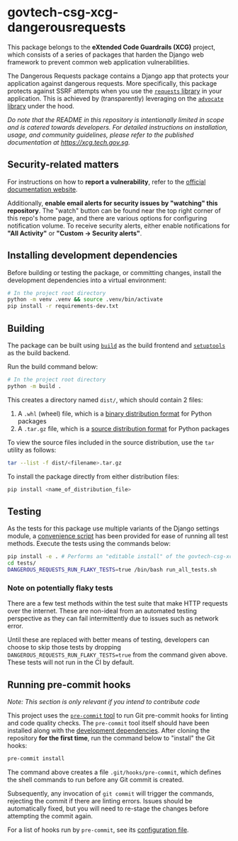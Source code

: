 # govtech-csg-xcg-dangerousrequests

This package belongs to the **eXtended Code Guardrails (XCG)** project, which consists of a series of packages that harden the Django web framework to prevent common web application vulnerabilities.

The Dangerous Requests package contains a Django app that protects your application against dangerous requests. More specifically, this package protects against SSRF attempts when you use the [`requests` library](https://requests.readthedocs.io/en/latest/) in your application. This is achieved by (transparently) leveraging on the [`advocate` library](https://github.com/JordanMilne/Advocate) under the hood.

*Do note that the README in this repository is intentionally limited in scope and is catered towards developers. For detailed instructions on installation, usage, and community guidelines, please refer to the published documentation at https://xcg.tech.gov.sg.*

## Security-related matters

For instructions on how to **report a vulnerability**, refer to the [official documentation website](https://xcg.tech.gov.sg/community/vulnerabilities).

Additionally, **enable email alerts for security issues by "watching" this repository**. The "watch" button can be found near the top right corner of this repo's home page, and there are various options for configuring notification volume. To receive security alerts, either enable notifications for **"All Activity"** or **"Custom -> Security alerts"**.

## Installing development dependencies

Before building or testing the package, or committing changes, install the development dependencies into a virtual environment:

```sh
# In the project root directory
python -m venv .venv && source .venv/bin/activate
pip install -r requirements-dev.txt
```

## Building

The package can be built using [`build`](https://pypa-build.readthedocs.io/en/latest/) as the build frontend and [`setuptools`](https://setuptools.pypa.io/en/latest/) as the build backend.

Run the build command below:

```sh
# In the project root directory
python -m build .
```

This creates a directory named `dist/`, which should contain 2 files:

1. A `.whl` (wheel) file, which is a [binary distribution format](https://packaging.python.org/en/latest/specifications/binary-distribution-format/) for Python packages
2. A `.tar.gz` file, which is a [source distribution format](https://packaging.python.org/en/latest/specifications/source-distribution-format/) for Python packages

To view the source files included in the source distribution, use the `tar` utility as follows:

```sh
tar --list -f dist/<filename>.tar.gz
```

To install the package directly from either distribution files:

```sh
pip install <name_of_distribution_file>
```

## Testing

As the tests for this package use multiple variants of the Django settings module, a [convenience script](./tests/run_all_tests.sh) has been provided for ease of running all test methods. Execute the tests using the commands below:

```bash
pip install -e . # Performs an "editable install" of the govtech-csg-xcg-dangerousrequests package
cd tests/
DANGEROUS_REQUESTS_RUN_FLAKY_TESTS=true /bin/bash run_all_tests.sh
```

### Note on potentially flaky tests

There are a few test methods within the test suite that make HTTP requests over the internet. These are non-ideal from an automated testing perspective as they can fail intermittently due to issues such as network error.

Until these are replaced with better means of testing, developers can choose to skip those tests by dropping `DANGEROUS_REQUESTS_RUN_FLAKY_TESTS=true` from the command given above. These tests will not run in the CI by default.

## Running pre-commit hooks

*Note: This section is only relevant if you intend to contribute code*

This project uses the [`pre-commit` tool](https://pre-commit.com) to run Git pre-commit hooks for linting and code quality checks. The `pre-commit` tool itself should have been installed along with the [development dependencies](#installing-development-dependencies). After cloning the repository **for the first time**, run the command below to "install" the Git hooks:

```sh
pre-commit install
```

The command above creates a file `.git/hooks/pre-commit`, which defines the shell commands to run before any Git commit is created.

Subsequently, any invocation of `git commit` will trigger the commands, rejecting the commit if there are linting errors. Issues should be automatically fixed, but you will need to re-stage the changes before attempting the commit again.

For a list of hooks run by `pre-commit`, see its [configuration file](.pre-commit-config.yaml).
